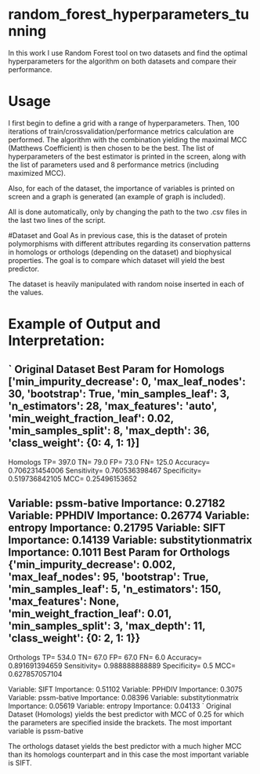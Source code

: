 # random_forest_hyperparameters_tunning
In this work I use Random Forest tool on two datasets and find the optimal hyperparameters for the algorithm on both datasets and compare their performance.

# Usage
I first begin to define a grid with a range of hyperparameters. Then, 100 iterations of train/crossvalidation/performance metrics calculation are performed. The algorithm with the combination yielding the maximal MCC (Matthews Coefficient) is then chosen to be the best. The list of hyperparameters of the best estimator is printed in the screen, along with the list of parameters used and 8 performance metrics (including maximized MCC). 

Also, for each of the dataset, the importance of variables is printed on screen and a graph is generated (an example of graph is included).

All is done automatically, only by changing the path to the two .csv files in the last two lines of the script.

#Dataset and Goal
As in previous case, this is the dataset of protein polymorphisms with different attributes regarding its conservation patterns in homologs or orthologs (depending on the dataset) and biophysical properties. The goal is to compare which dataset will yield the best predictor. 

The dataset is heavily manipulated with random noise inserted in each of the values.

# Example of Output and Interpretation:

`
Original Dataset
Best Param for Homologs
['min_impurity_decrease': 0, 'max_leaf_nodes': 30, 'bootstrap': True, 'min_samples_leaf': 3, 'n_estimators': 28, 'max_features': 'auto', 'min_weight_fraction_leaf': 0.02, 'min_samples_split': 8, 'max_depth': 36, 'class_weight': {0: 4, 1: 1}]
----
Homologs
TP=  397.0
TN=  79.0
FP=  73.0
FN=  125.0
Accuracy=  0.706231454006
Sensitivity=  0.760536398467
Specificity=  0.519736842105
MCC=  0.25496153652

Variable: pssm-bative          Importance: 0.27182
Variable: PPHDIV               Importance: 0.26774
Variable: entropy              Importance: 0.21795
Variable: SIFT                 Importance: 0.14139
Variable: substitytionmatrix   Importance: 0.1011
Best Param for Orthologs
{'min_impurity_decrease': 0.002, 'max_leaf_nodes': 95, 'bootstrap': True, 'min_samples_leaf': 5, 'n_estimators': 150, 'max_features': None, 'min_weight_fraction_leaf': 0.01, 'min_samples_split': 3, 'max_depth': 11, 'class_weight': {0: 2, 1: 1}}
----
Orthologs
TP=  534.0
TN=  67.0
FP=  67.0
FN=  6.0
Accuracy=  0.891691394659
Sensitivity=  0.988888888889
Specificity=  0.5
MCC=  0.627857057104

Variable: SIFT                 Importance: 0.51102
Variable: PPHDIV               Importance: 0.3075
Variable: pssm-bative          Importance: 0.08396
Variable: substitytionmatrix   Importance: 0.05619
Variable: entropy              Importance: 0.04133
`
Original Dataset (Homologs) yields the best predictor with MCC of 0.25 for which the parameters are specified inside the brackets. The most important variable is pssm-bative

The orthologs dataset yields the best predictor with a much higher MCC than its homologs counterpart and in this case the most important variable is SIFT.
